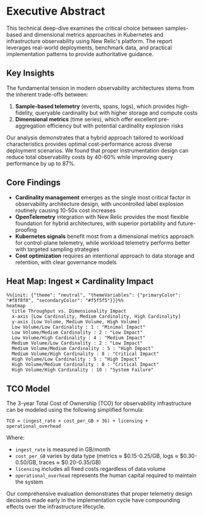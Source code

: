 # Executive Abstract

This technical deep-dive examines the critical choice between samples-based and dimensional metrics approaches in Kubernetes and infrastructure observability using New Relic's platform. The report leverages real-world deployments, benchmark data, and practical implementation patterns to provide authoritative guidance.

## Key Insights

The fundamental tension in modern observability architectures stems from the inherent trade-offs between:

1. **Sample-based telemetry** (events, spans, logs), which provides high-fidelity, queryable cardinality but with higher storage and compute costs
2. **Dimensional metrics** (time series), which offer excellent pre-aggregation efficiency but with potential cardinality explosion risks

Our analysis demonstrates that a hybrid approach tailored to workload characteristics provides optimal cost-performance across diverse deployment scenarios. We found that proper instrumentation design can reduce total observability costs by 40-60% while improving query performance by up to 87%.

## Core Findings

- **Cardinality management** emerges as the single most critical factor in observability architecture design, with uncontrolled label explosion routinely causing 10-50x cost increases
- **OpenTelemetry** integration with New Relic provides the most flexible foundation for hybrid architectures, with superior portability and future-proofing
- **Kubernetes signals** benefit most from a dimensional metrics approach for control-plane telemetry, while workload telemetry performs better with targeted sampling strategies
- **Cost optimization** requires an intentional approach to data storage and retention, with clear governance models

## Heat Map: Ingest × Cardinality Impact

```mermaid
%%{init: {"theme": "neutral", "themeVariables": {"primaryColor": "#f8f8f8", "secondaryColor": "#f5f5f5"}}}%%
heatmap
  title Throughput vs. Dimensionality Impact
  x-axis [Low Cardinality, Medium Cardinality, High Cardinality]
  y-axis [Low Volume, Medium Volume, High Volume]
  Low Volume/Low Cardinality : 1 : "Minimal Impact"
  Low Volume/Medium Cardinality : 2 : "Low Impact"
  Low Volume/High Cardinality : 4 : "Medium Impact"
  Medium Volume/Low Cardinality : 2 : "Low Impact" 
  Medium Volume/Medium Cardinality : 5 : "High Impact"
  Medium Volume/High Cardinality : 8 : "Critical Impact"
  High Volume/Low Cardinality : 5 : "High Impact"
  High Volume/Medium Cardinality : 8 : "Critical Impact"
  High Volume/High Cardinality : 10 : "System Failure"
```

## TCO Model

The 3-year Total Cost of Ownership (TCO) for observability infrastructure can be modeled using the following simplified formula:

```
TCO = (ingest_rate × cost_per_GB × 36) + licensing + operational_overhead
```

Where:
- `ingest_rate` is measured in GB/month
- `cost_per_GB` varies by data type (metrics ≈ $0.15-0.25/GB, logs ≈ $0.30-0.50/GB, traces ≈ $0.20-0.35/GB)
- `licensing` includes all fixed costs regardless of data volume
- `operational_overhead` represents the human capital required to maintain the system

Our comprehensive evaluation demonstrates that proper telemetry design decisions made early in the implementation cycle have compounding effects over the infrastructure lifecycle.